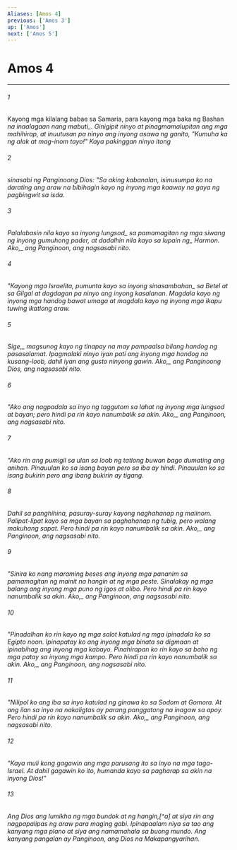 ```yaml
---
Aliases: [Amos 4]
previous: ['Amos 3']
up: ['Amos']
next: ['Amos 5']
---
```

# Amos 4

***






















###### 1 










Kayong mga kilalang babae sa Samaria, para kayong mga baka ng Bashan <i class="trans-change">na inaalagaan nang mabuti_. Ginigipit ninyo at pinagmamalupitan ang mga mahihirap, at inuutusan pa ninyo ang inyong asawa ng ganito, "Kumuha ka ng alak at mag-inom tayo!" Kaya pakinggan ninyo itong 





















###### 2 










sinasabi ng Panginoong Dios: "Sa aking kabanalan, isinusumpa ko na darating ang araw na bibihagin kayo ng inyong mga kaaway na gaya ng pagbingwit sa isda. 





















###### 3 










Palalabasin nila kayo <i class="trans-change">sa inyong lungsod_ sa pamamagitan ng mga siwang ng inyong gumuhong pader, at dadalhin nila kayo sa <i class="trans-change">lupain ng_ Harmon. <i class="trans-change">Ako,_ ang Panginoon, ang nagsasabi nito. 





















###### 4 










"Kayong mga Israelita, pumunta kayo <i class="trans-change">sa inyong sinasambahan_ sa Betel at sa Gilgal at dagdagan pa ninyo ang inyong kasalanan. Magdala kayo ng inyong mga handog bawat umaga at magdala kayo ng inyong mga ikapu tuwing ikatlong araw. 





















###### 5 










<i class="trans-change">Sige,_ magsunog kayo ng tinapay na may pampaalsa bilang handog ng pasasalamat. Ipagmalaki ninyo iyan pati ang inyong mga handog na kusang-loob, dahil iyan ang gusto ninyong gawin. <i class="trans-change">Ako,_ ang Panginoong Dios, ang nagsasabi nito. 





















###### 6 










"Ako ang nagpadala sa inyo ng taggutom sa lahat ng inyong mga lungsod at bayan; pero hindi pa rin kayo nanumbalik sa akin. <i class="trans-change">Ako,_ ang Panginoon, ang nagsasabi nito. 





















###### 7 










"Ako rin ang pumigil sa ulan sa loob ng tatlong buwan bago dumating ang anihan. Pinauulan ko sa isang bayan pero sa iba ay hindi. Pinauulan ko sa isang bukirin pero ang ibang bukirin ay tigang. 





















###### 8 










Dahil sa panghihina, pasuray-suray kayong naghahanap ng maiinom. Palipat-lipat kayo sa mga bayan sa paghahanap ng tubig, pero walang makuhang sapat. Pero hindi pa rin kayo nanumbalik sa akin. <i class="trans-change">Ako,_ ang Panginoon, ang nagsasabi nito. 





















###### 9 










"Sinira ko nang maraming beses ang inyong mga pananim sa pamamagitan ng mainit na hangin at ng mga peste. Sinalakay ng mga balang ang inyong mga puno ng igos at olibo. Pero hindi pa rin kayo nanumbalik sa akin. <i class="trans-change">Ako,_ ang Panginoon, ang nagsasabi nito. 





















###### 10 










"Pinadalhan ko rin kayo ng mga salot katulad ng mga ipinadala ko sa Egipto noon. Ipinapatay ko ang inyong mga binata sa digmaan at ipinabihag ang inyong mga kabayo. Pinahirapan ko rin kayo sa baho ng mga patay sa inyong mga kampo. Pero hindi pa rin kayo nanumbalik sa akin. <i class="trans-change">Ako,_ ang Panginoon, ang nagsasabi nito. 





















###### 11 










"Nilipol ko ang iba sa inyo katulad ng ginawa ko sa Sodom at Gomora. At ang ilan sa inyo na nakaligtas ay parang panggatong na inagaw sa apoy. Pero hindi pa rin kayo nanumbalik sa akin. <i class="trans-change">Ako,_ ang Panginoon, ang nagsasabi nito. 





















###### 12 










"Kaya muli kong gagawin ang mga parusang ito sa inyo na mga taga-Israel. At dahil gagawin ko ito, humanda kayo sa pagharap sa akin na inyong Dios!" 





















###### 13 










Ang Dios ang lumikha ng mga bundok at ng hangin,[^a] at siya rin ang nagpapalipas ng araw para maging gabi. Ipinapaalam niya sa tao ang kanyang mga plano at siya ang namamahala sa buong mundo. Ang kanyang pangalan ay Panginoon, ang Dios na Makapangyarihan.
